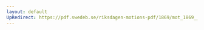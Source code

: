 ```yaml
---
layout: default
UpRedirect: https://pdf.swedeb.se/riksdagen-motions-pdf/1869/mot_1869__ak__00030/mot_1869__ak__00030_001.pdf
---
```

